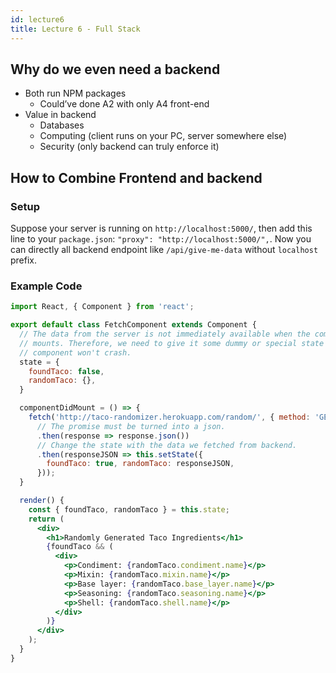 ```yaml
---
id: lecture6
title: Lecture 6 - Full Stack
---
```


## Why do we even need a backend

- Both run NPM packages
  - Could’ve done A2 with only A4 front-end
- Value in backend
  - Databases
  - Computing (client runs on your PC, server somewhere else)
  - Security (only backend can truly enforce it)

## How to Combine Frontend and backend

### Setup

Suppose your server is running on `http://localhost:5000/`, then add
this line to your `package.json`: `"proxy": "http://localhost:5000/",`. Now you
can directly all backend endpoint like `/api/give-me-data` without `localhost`
prefix.

### Example Code

```jsx
import React, { Component } from 'react';

export default class FetchComponent extends Component {
  // The data from the server is not immediately available when the component
  // mounts. Therefore, we need to give it some dummy or special state so our
  // component won't crash.
  state = {
    foundTaco: false,
    randomTaco: {},
  }

  componentDidMount = () => {
    fetch('http://taco-randomizer.herokuapp.com/random/', { method: 'GET' })
      // The promise must be turned into a json.
      .then(response => response.json())
      // Change the state with the data we fetched from backend.
      .then(responseJSON => this.setState({
        foundTaco: true, randomTaco: responseJSON,
      }));
  }

  render() {
    const { foundTaco, randomTaco } = this.state;
    return (
      <div>
        <h1>Randomly Generated Taco Ingredients</h1>
        {foundTaco && (
          <div>
            <p>Condiment: {randomTaco.condiment.name}</p>
            <p>Mixin: {randomTaco.mixin.name}</p>
            <p>Base layer: {randomTaco.base_layer.name}</p>
            <p>Seasoning: {randomTaco.seasoning.name}</p>
            <p>Shell: {randomTaco.shell.name}</p>
          </div>
        )}
      </div>
    );
  }
}
```
